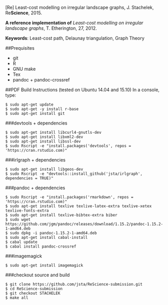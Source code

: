 
\[Re\] Least-cost modelling on irregular landscape graphs, J. Stachelek, Re**Science**, 2015.
  
**A reference implementation of** *Least-cost modelling on irregular landscape graphs*, T. Etherington, 27, 2012.

**Keywords**: Least-cost path, Delaunay triangulation, Graph Theory

##Prequisites 
 * git
 * R
 * GNU make
 * Tex
 * pandoc + pandoc-crossref

##PDF Build Instructions (tested on Ubuntu 14.04 and 15.10)
In a console, type:

```
$ sudo apt-get update
$ sudo apt-get -y install r-base
$ sudo apt-get install git
```

###devtools + dependencies
```
$ sudo apt-get install libcurl4-gnutls-dev
$ sudo apt-get install libxml2-dev
$ sudo apt-get install libssl-dev
$ sudo Rscript -e "install.packages('devtools', repos = 'https://cran.rstudio.com)"
```

###irlgraph + dependencies
```
$ sudo apt-get install libgeos-dev
$ sudo Rscript -e "devtools::install_github('jsta/irlgraph', dependencies = TRUE)"
```

###pandoc + dependencies
```
$ sudo Rscript -e "install.packages('rmarkdown', repos = 'https://cran.rstudio.com)"
$ sudo apt-get install texlive texlive-latex-extra texlive-xetex texlive-fonts-extra
$ sudo apt-get install texlive-bibtex-extra biber
$ sudo wget https://github.com/jgm/pandoc/releases/download/1.15.2/pandoc-1.15.2-1-amd64.deb
$ sudo dpkg -i pandoc-1.15.2-1-amd64.deb
$ sudo apt-get install cabal-install
$ cabal update
$ cabal install pandoc-crossref
```

###imagemagick
```
$ sudo apt-get install imagemagick
```

###checkout source and build
```
$ git clone https://github.com/jsta/ReScience-submission.git
$ cd ReScience-submission
$ git checkout STACHELEK
$ make all
```